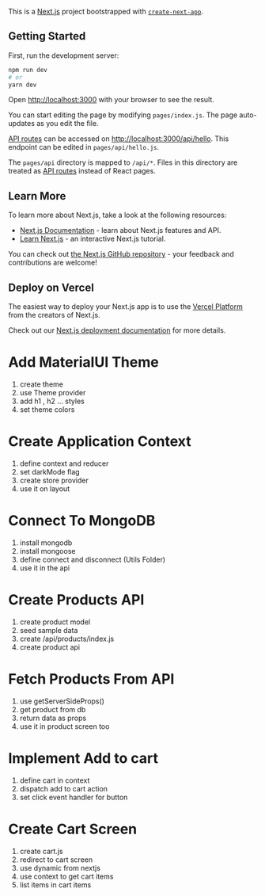 This is a [Next.js](https://nextjs.org/) project bootstrapped with [`create-next-app`](https://github.com/vercel/next.js/tree/canary/packages/create-next-app).

## Getting Started

First, run the development server:

```bash
npm run dev
# or
yarn dev
```

Open [http://localhost:3000](http://localhost:3000) with your browser to see the result.

You can start editing the page by modifying `pages/index.js`. The page auto-updates as you edit the file.

[API routes](https://nextjs.org/docs/api-routes/introduction) can be accessed on [http://localhost:3000/api/hello](http://localhost:3000/api/hello). This endpoint can be edited in `pages/api/hello.js`.

The `pages/api` directory is mapped to `/api/*`. Files in this directory are treated as [API routes](https://nextjs.org/docs/api-routes/introduction) instead of React pages.

## Learn More

To learn more about Next.js, take a look at the following resources:

- [Next.js Documentation](https://nextjs.org/docs) - learn about Next.js features and API.
- [Learn Next.js](https://nextjs.org/learn) - an interactive Next.js tutorial.

You can check out [the Next.js GitHub repository](https://github.com/vercel/next.js/) - your feedback and contributions are welcome!

## Deploy on Vercel

The easiest way to deploy your Next.js app is to use the [Vercel Platform](https://vercel.com/new?utm_medium=default-template&filter=next.js&utm_source=create-next-app&utm_campaign=create-next-app-readme) from the creators of Next.js.

Check out our [Next.js deployment documentation](https://nextjs.org/docs/deployment) for more details.

# Add MaterialUI Theme

1.  create theme
2.  use Theme provider
3.  add h1 , h2 ... styles
4.  set theme colors

# Create Application Context

1.  define context and reducer
2.  set darkMode flag
3.  create store provider
4.  use it on layout

# Connect To MongoDB

1.  install mongodb
2.  install mongoose
3.  define connect and disconnect (Utils Folder)
4.  use it in the api

# Create Products API

1. create product model
2. seed sample data
3. create /api/products/index.js
4. create product api

# Fetch Products From API

1. use getServerSideProps()
2. get product from db
3. return data as props
4. use it in product screen too

# Implement Add to cart

1. define cart in context
2. dispatch add to cart action
3. set click event handler for button

# Create Cart Screen

1. create cart.js
2. redirect to cart screen
3. use dynamic from nextjs
4. use context to get cart items
5. list items in cart items
